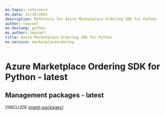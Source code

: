 ```yaml
---
ms.topic: reference
ms.data: 11/10/2022
description: Reference for Azure Marketplace Ordering SDK for Python
author: lmazuel
ms.devlang: python
ms.author: lmazuel
title: Azure Marketplace Ordering SDK for Python
ms.service: marketplaceordering
---
```

# Azure Marketplace Ordering SDK for Python - latest

## Management packages - latest
[!INCLUDE [mgmt-packages](marketplace-ordering-mgmt-index.md)]